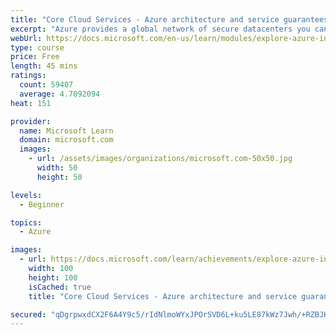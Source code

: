 ```yaml
---
title: "Core Cloud Services - Azure architecture and service guarantees"
excerpt: "Azure provides a global network of secure datacenters you can deploy your services into. Learn about the physical architecture of Azure, how redundancy is provided, and what service guarantees Microsoft provides."
webUrl: https://docs.microsoft.com/en-us/learn/modules/explore-azure-infrastructure/
type: course
price: Free
length: 45 mins
ratings:
  count: 59407
  average: 4.7092094
heat: 151

provider:
  name: Microsoft Learn
  domain: microsoft.com
  images:
    - url: /assets/images/organizations/microsoft.com-50x50.jpg
      width: 50
      height: 50

levels:
  - Beginner

topics:
  - Azure

images:
  - url: https://docs.microsoft.com/learn/achievements/explore-azure-infrastructure-social.png
    width: 100
    height: 100
    isCached: true
    title: "Core Cloud Services - Azure architecture and service guarantees"

secured: "qDgrpwxdCX2F6A4Y9c5/rIdNlmoWYxJPOrSVD6L+ku5LE87kWz7Jwh/+RZBJKbMylsbL8IQo2+B76JrqyviTJCytREC4bfGSsjFiyHRX6aCDDXv5QKQyDUbVhtWVTLkuoyvGyqJo1zq5o3VjlR58HHSLfcITjcVRzM9wLmIYF7mWP1B5Ot/Y1vYZ2069FBvyUa+HTR5GgA0j5yUuJZ8BUMEguovGetXIjHCEDBKRV7CXfkB0HwAErVWShXdnTBs3trY73NGqpK5rkBTu9hmwD8RsNrfsIdQyORONMZ8ZM28cONx6EN5Cxa24XcqSYzy079H9CV5lUK9qM0cSwH6r961v2kiHd5zFx87V5yHVPlyA1t5kAX6wr1am2GkmZb/tsSlTZ5QBomjyZz9Kj6R6Gg==;u/NJfEbJ3NbqK000WMjvZw=="
---
```


